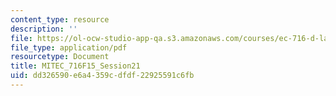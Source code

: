 ```yaml
---
content_type: resource
description: ''
file: https://ol-ocw-studio-app-qa.s3.amazonaws.com/courses/ec-716-d-lab-waste-fall-2015/dd326590e6a4359cdfdf22925591c6fb_MITEC_716F15_Session21.pdf
file_type: application/pdf
resourcetype: Document
title: MITEC_716F15_Session21
uid: dd326590-e6a4-359c-dfdf-22925591c6fb
---
```

